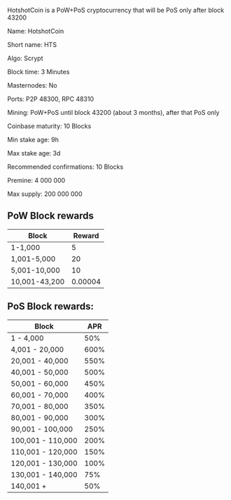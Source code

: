 HotshotCoin is a PoW+PoS cryptocurrency that will be PoS only after block 43200

Name: HotshotCoin  

Short name: HTS  

Algo: Scrypt  

Block time: 3 Minutes 
 
Masternodes: No  

Ports: P2P 48300, RPC 48310

Mining: PoW+PoS until block 43200 (about 3 months), after that PoS only  

Coinbase maturity: 10 Blocks  

Min stake age: 9h  

Max stake age: 3d  

Recommended confirmations: 10 Blocks  

Premine: 4 000 000  

Max supply: 200 000 000  

## PoW Block rewards

| Block | Reward |
|-------|-----|
|1-1,000 | 5 |
|1,001-5,000 | 20 |
|5,001-10,000 | 10 |
|10,001-43,200 | 0.00004 |

## PoS Block rewards: 

| Block | APR |
|-------|-----|
|1 - 4,000| 50%  |
|4,001 - 20,000 | 600%  |
|20,001 - 40,000 | 	550%  |
|40,001 - 50,000  |	500%  |
|50,001 - 60,000  |	450%  |
|60,001 - 70,000  |	400%  |
|70,001 - 80,000  |	350%  |
|80,001 - 90,000  |	300%  |
|90,001 - 100,000  |	250%  |
|100,001 - 110,000  |	200%  |
|110,001 - 120,000  |	150%  |
|120,001 - 130,000  |	100%  |
|130,001 - 140,000  |	75%  |
|140,001 +  |	50%  |

